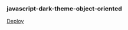 ### javascript-dark-theme-object-oriented

[Deploy](https://gisellebarbosa.github.io/javascript-dark-theme-example/)


